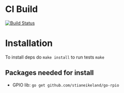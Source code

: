 # CI Build

[![Build Status](https://travis-ci.com/JakubOboza/sun.svg?branch=master)](https://travis-ci.com/JakubOboza/sun)

# Installation

To install deps do `make install` to run tests `make`

## Packages needed for install 

* GPIO lib: `go get github.com/stianeikeland/go-rpio`
